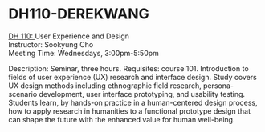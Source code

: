 # DH110-DEREKWANG
<ins> DH 110: </ins> User Experience and Design <br>
Instructor: Sookyung Cho <br>
Meeting Time: Wednesdays, 3:00pm-5:50pm <br>

Description: Seminar, three hours. Requisites: course 101. Introduction to fields of user experience (UX) research and interface design. Study covers UX design methods including ethnographic field research, persona-scenario development, user interface prototyping, and usability testing. Students learn, by hands-on practice in a human-centered design process, how to apply research in humanities to a functional prototype design that can shape the future with the enhanced value for human well-being.

